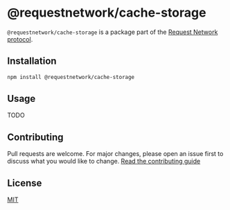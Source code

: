 # @requestnetwork/cache-storage

`@requestnetwork/cache-storage` is a package part of the [Request Network protocol](https://github.com/RequestNetwork/requestNetwork).

## Installation

```bash
npm install @requestnetwork/cache-storage
```

## Usage

TODO

## Contributing

Pull requests are welcome. For major changes, please open an issue first to discuss what you would like to change.
[Read the contributing guide](/CONTRIBUTING.md)

## License

[MIT](/LICENSE)
